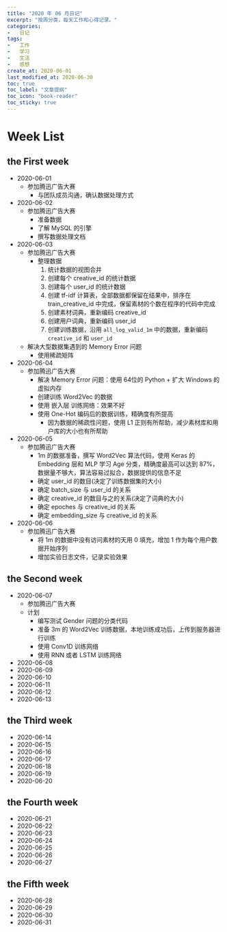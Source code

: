 ```yaml
---
title: "2020 年 06 月日记"
excerpt: "按周分类，每天工作和心得记录。"
categories:
-   日记
tags:
-   工作
-   学习
-   生活
-   感想
create_at: 2020-06-01
last_modified_at: 2020-06-30
toc: true
toc_label: "文章提纲"
toc_icon: "book-reader"
toc_sticky: true
---
```


# Week List

## the First week

-   2020-06-01
    -   参加腾迅广告大赛
        -   与团队成员沟通，确认数据处理方式
-   2020-06-02
    -   参加腾迅广告大赛
        -   准备数据
        -   了解 MySQL 的引擎
        -   撰写数据处理文档
-   2020-06-03
    -   参加腾迅广告大赛
        -   整理数据
            1.  统计数据的视图合并
            2.  创建每个 creative_id 的统计数据
            3.  创建每个 user_id 的统计数据
            4.  创建 tf-idf 计算表，全部数据都保留在结果中，排序在 train_creative_id 中完成，保留素材的个数在程序的代码中完成
            5.  创建素材词典，重新编码 creative_id
            6.  创建用户词典，重新编码 user_id
            7.  创建训练数据，沿用 `all_log_valid_1m` 中的数据，重新编码 `creative_id` 和 `user_id`
    -   解决大型数据集遇到的 Memory Error 问题
        -   使用稀疏矩阵
-   2020-06-04
    -   参加腾迅广告大赛
        -   解决 Memory Error 问题：使用 64位的 Python + 扩大 Windows 的虚拟内存
        -   创建训练 Word2Vec 的数据
        -   使用 嵌入层 训练网络：效果不好
        -   使用 One-Hot 编码后的数据训练，精确度有所提高
            -   因为数据的稀疏性问题，使用 L1 正则有所帮助，减少素材库和用户库的大小也有所帮助
-   2020-06-05
    -   参加腾迅广告大赛
        -   1m 的数据准备，撰写 Word2Vec 算法代码，使用 Keras 的 Embedding 层和 MLP 学习 Age 分类，精确度最高可以达到 87%，数据量不够大，算法容易过拟合，数据提供的信息不足
        -   确定 user_id 的数目(决定了训练数据集的大小)
        -   确定 batch_size 与 user_id 的关系
        -   确定 creative_id 的数目与之的关系(决定了词典的大小)
        -   确定 epoches 与 creative_id 的关系
        -   确定 embedding_size 与 creative_id 的关系
-   2020-06-06
    -   参加腾迅广告大赛
        -   将 1m 的数据中没有访问素材的天用 0 填充，增加 1 作为每个用户数据开始序列
        -   增加实验日志文件，记录实验效果

## the Second week

-   2020-06-07
    -   参加腾迅广告大赛
    -   计划
        -   编写测试 Gender 问题的分类代码
        -   准备 3m 的 Word2Vec 训练数据，本地训练成功后，上传到服务器进行训练
        -   使用 Conv1D 训练网络
        -   使用 RNN 或者 LSTM 训练网络
-   2020-06-08
-   2020-06-09
-   2020-06-10
-   2020-06-11
-   2020-06-12
-   2020-06-13

## the Third week

-   2020-06-14
-   2020-06-15
-   2020-06-16
-   2020-06-17
-   2020-06-18
-   2020-06-19
-   2020-06-20

## the Fourth week

-   2020-06-21
-   2020-06-22
-   2020-06-23
-   2020-06-24
-   2020-06-25
-   2020-06-26
-   2020-06-27

## the Fifth week

-   2020-06-28
-   2020-06-29
-   2020-06-30
-   2020-06-31
